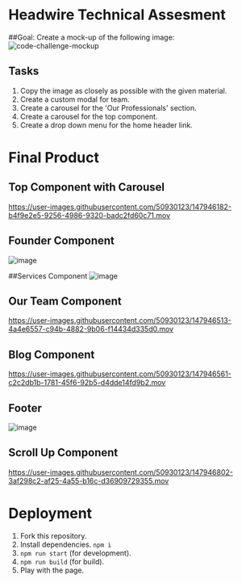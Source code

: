 # Headwire Technical Assesment 

##Goal: Create a mock-up of the following image: 
![code-challenge-mockup](https://user-images.githubusercontent.com/50930123/147945520-ef765318-6dee-4dce-89c2-c11a2ed35807.png)

## Tasks 
1. Copy the image as closely as possible with the given material.
3. Create a custom modal for team.
4. Create a carousel for the 'Our Professionals' section.
5. Create a carousel for the top component.
6. Create a drop down menu for the home header link.

# Final Product 

## Top Component with Carousel
https://user-images.githubusercontent.com/50930123/147946182-b4f9e2e5-9256-4986-9320-badc2fd60c71.mov

## Founder Component 
![image](https://user-images.githubusercontent.com/50930123/147946296-928efeb7-4d92-48ec-8b13-7b4a27ff1dbd.png)

##Services Component 
![image](https://user-images.githubusercontent.com/50930123/147946341-64065b83-8d75-4ce3-9b0e-a19c763ec24e.png)

## Our Team Component 
https://user-images.githubusercontent.com/50930123/147946513-4a4e6557-c94b-4882-9b06-f14434d335d0.mov

## Blog Component
https://user-images.githubusercontent.com/50930123/147946561-c2c2db1b-1781-45f6-92b5-d4dde14fd9b2.mov

## Footer 
![image](https://user-images.githubusercontent.com/50930123/147946620-d229ec05-dd9a-4daa-a107-bd9df1fa6547.png)

## Scroll Up Component
https://user-images.githubusercontent.com/50930123/147946802-3af298c2-af25-4a55-b16c-d36909729355.mov

# Deployment 

1. Fork this repository. 
2. Install dependencies. 
  ``` npm i ```
3. ```npm run start``` (for development).
4. ```npm run build``` (for build).
5. Play with the page.


